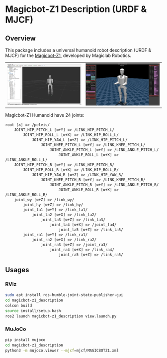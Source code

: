 # Magicbot-Z1 Description (URDF & MJCF)

## Overview

This package includes a universal humanoid robot description (URDF & MJCF) for the [Magicbot-Z1](https://www.magiclab.top/human), developed by Magiclab Robotics.

<table>
  <tr>
    <td><img src="doc/rviz.png" width="400"/></td>
    <td><img src="doc/mujoco.png" width="400"/></td>
  </tr>
</table>

Magicbot-Z1 Humanoid have 24 joints:

```text
root [⚓] => /pelvis/
    JOINT_HIP_PITCH_L [⚙+Y] => /LINK_HIP_PITCH_L/
        JOINT_HIP_ROLL_L [⚙+X] => /LINK_HIP_ROLL_L/
            JOINT_HIP_YAW_L [⚙+Z] => /LINK_HIP_PITCH_L/
                JOINT_KNEE_PITCH_L [⚙+Y] => /LINK_KNEE_PITCH_L/
                    JOINT_ANKLE_PITCH_L [⚙+Y] => /LINK_ANKLE_PITCH_L/
                        JOINT_ANKLE_ROLL_L [⚙+X] => /LINK_ANKLE_ROLL_L/
    JOINT_HIP_PITCH_R [⚙+Y] => /LINK_HIP_PITCH_R/
        JOINT_HIP_ROLL_R [⚙+X] => /LINK_HIP_ROLL_R/
            JOINT_HIP_YAW_R [⚙+Z] => /LINK_HIP_YAW_R/
                JOINT_KNEE_PITCH_R [⚙+Y] => /LINK_KNEE_PITCH_R/
                    JOINT_ANKLE_PITCH_R [⚙+Y] => /LINK_ANKLE_PITCH_R/
                        JOINT_ANKLE_ROLL_R [⚙+X] => /LINK_ANKLE_ROLL_R/
    joint_wy [⚙+Z] => /link_wy/
        joint_hy [⚙+Z] => /link_hy/
        joint_la1 [⚙+Y] => /link_la1/
            joint_la2 [⚙+X] => /link_la2/
                joint_la3 [⚙+Z] => /link_la3/
                    joint_la4 [⚙+X] => /joint_la4/
                        joint_la5 [⚙+Z] => /link_la5/
        joint_ra1 [⚙+Y] => /link_ra1/
            joint_ra2 [⚙+X] => /link_ra2/
                joint_ra3 [⚙+Z] => /joint_ra3/
                    joint_ra4 [⚙+X] => /link_ra4/
                        joint_ra5 [⚙+Z] => /link_ra5/
```
## Usages

### RViz
```bash
sudo apt install ros-humble-joint-state-publisher-gui
cd magicbot-z1_description
colcon build
source install/setup.bash
ros2 launch magicbot-z1_description view.launch.py 
```

### MuJoCo
```bash
pip install mujoco
cd magicbot-z1_description
python3 -m mujoco.viewer --mjcf=mjcf/MAGICBOTZ1.xml
```